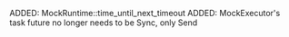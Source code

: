 ADDED: MockRuntime::time_until_next_timeout
ADDED: MockExecutor's task future no longer needs to be Sync, only Send
